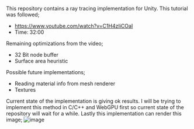 This repository contains a ray tracing implementation for Unity.
This tutorial was followed;
- https://www.youtube.com/watch?v=C1H4zIiCOaI
- Time: 32:00

Remaining optimizations from the video;
- 32 Bit node buffer
- Surface area heuristic

Possible future implementations;
- Reading material info from mesh renderer
- Textures

Current state of the implementation is giving ok results. I will be trying to implement this method in C/C++ and WebGPU first so current state of the repository will wait for a while.
Lastly this implementation can render this image;
![image](https://github.com/Hexer611/UnityRayTracer/assets/32894909/0d2c8082-95a9-4223-bf1f-132e62e3c618)
